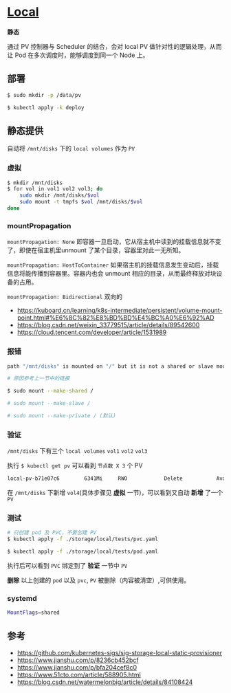 # [Local](https://kubernetes.io/docs/concepts/storage/volumes/#local)

**静态**

通过 PV 控制器与 Scheduler 的结合，会对 local PV 做针对性的逻辑处理，从而让 Pod 在多次调度时，能够调度到同一个 Node 上。

## 部署

```bash
$ sudo mkdir -p /data/pv
```

```bash
$ kubectl apply -k deploy
```

## 静态提供

自动将 `/mnt/disks` 下的 `local volumes` 作为 `PV`

### 虚拟

```bash
$ mkdir /mnt/disks
$ for vol in vol1 vol2 vol3; do
    sudo mkdir /mnt/disks/$vol
    sudo mount -t tmpfs $vol /mnt/disks/$vol
done
```

### mountPropagation

`mountPropagation: None` 即容器一旦启动，它从宿主机中读到的挂载信息就不变了，即使在宿主机里unmount 了某个目录，容器里对此一无所知。

`mountPropagation: HostToContainer` 如果宿主机的挂载信息发生变动后，挂载信息将能传播到容器里。容器内也会 unmount 相应的目录，从而最终释放对块设备的占用。

`mountPropagation: Bidirectional` 双向的

* https://kuboard.cn/learning/k8s-intermediate/persistent/volume-mount-point.html#%E6%8C%82%E8%BD%BD%E4%BC%A0%E6%92%AD
* https://blog.csdn.net/weixin_33779515/article/details/89542600
* https://cloud.tencent.com/developer/article/1531989

### 报错

```bash
path "/mnt/disks" is mounted on "/" but it is not a shared or slave mount
```

```bash
# 原因参考上一节中的链接

$ sudo mount --make-shared /

# sudo mount --make-slave /

# sudo mount --make-private / (默认)
```

### 验证

`/mnt/disks` 下有三个 `local volumes` `vol1` `vol2` `vol3`

执行 `$ kubectl get pv` 可以看到 `节点数 X 3` 个 PV

```bash
local-pv-b71e07c6        6341Mi     RWO            Delete           Available                                   local-storage            10m
```

在 `/mnt/disks` 下新增 `vol4`(具体步骤见 **虚拟** 一节)，可以看到又自动 **新增** 了一个 `PV`

### 测试

```bash
# 只创建 pod 及 PVC，不要创建 PV
$ kubectl apply -f ./storage/local/tests/pvc.yaml

$ kubectl apply -f ./storage/local/tests/pod.yaml
```

执行后可以看到 `PVC` 绑定到了 **验证** 一节中 `PV`

**删除** 以上创建的 `pod` 以及 `pvc`, `PV` 被删除（内容被清空）,可供使用。

### systemd

```bash
MountFlags=shared
```

## 参考

* https://github.com/kubernetes-sigs/sig-storage-local-static-provisioner
* https://www.jianshu.com/p/8236cb452bcf
* https://www.jianshu.com/p/bfa204cef8c0
* https://www.51cto.com/article/588905.html
* https://blog.csdn.net/watermelonbig/article/details/84108424
